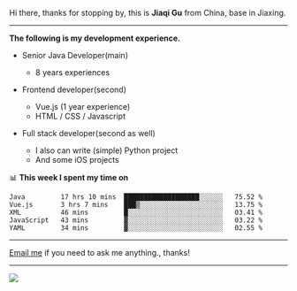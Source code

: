 Hi there, thanks for stopping by, this is **Jiaqi Gu** from China, base in Jiaxing.

---

**The following is my development experience.**

- Senior Java Developer(main)
  - 8 years experiences

- Frontend developer(second)
  - Vue.js (1 year experience)
  - HTML / CSS / Javascript
  
- Full stack developer(second as well)
  - I also can write (simple) Python project
  - And some iOS projects

📊 **This week I spent my time on**
<!--START_SECTION:waka-->
```text
Java         17 hrs 10 mins  ███████████████████░░░░░░   75.52 % 
Vue.js       3 hrs 7 mins    ███▒░░░░░░░░░░░░░░░░░░░░░   13.75 % 
XML          46 mins         █░░░░░░░░░░░░░░░░░░░░░░░░   03.41 % 
JavaScript   43 mins         ▓░░░░░░░░░░░░░░░░░░░░░░░░   03.22 % 
YAML         34 mins         ▓░░░░░░░░░░░░░░░░░░░░░░░░   02.55 % 
```
<!--END_SECTION:waka-->

---

[Email me](mailto:droidqw@gmail.com?subject=Hiring_from_GitHub) if you need to ask me anything., thanks!

---

![]( https://visitor-badge.glitch.me/badge?page_id=githubgujiaqi)
